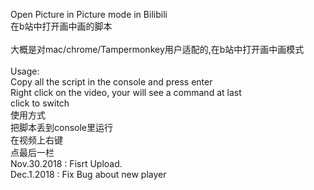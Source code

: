 Open Picture in Picture mode in Bilibili<br>
在b站中打开画中画的脚本<br>
<br>
大概是对mac/chrome/Tampermonkey用户适配的,在b站中打开画中画模式<br>
<br>
Usage:<br>
Copy all the script in the console and press enter<br>
Right click on the video, your will see a command at last<br>
click to switch<br>
使用方式<br>
把脚本丢到console里运行<br>
在视频上右键<br>
点最后一栏<br>
Nov.30.2018 : Fisrt Upload.<br>
Dec.1.2018 : Fix Bug about new player<br>

